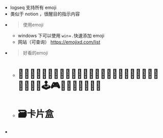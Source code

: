 - logseq 支持所有 emoji
- 类似于 notion ，很醒目的指示内容
- > 使用emoji
	- windows 下可以使用 `win`+`.`快速添加 emoji
	- 网站（可查询） https://emojixd.com/list
- > 好看的emoji
	- # 🐚🐱‍🏍🐱‍💻🐱‍🐉🐱‍👓🐱‍🚀🐱‍👤🐶👩‍🚀👨‍🚀👩‍💻👨‍🔬👨‍🦳✨🎊🎠🧶🕹🎮🔮🧩🎼🎵🎶🔫💡
	- # 🗃卡片盒
-